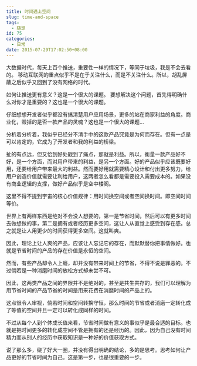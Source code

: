 ```yaml
---
title: 时间遇上空间
slug: time-and-space
tags:
  - 随想
id: 75
categories:
  - 日常
date: 2015-07-29T17:02:50+08:00
---
```


<!-- [![拥挤的推送](http://www.miaocode.tk/wp-content/uploads/2015/07/image-169x300.jpg)](http://www.miaocode.tk/wp-content/uploads/2015/07/image.jpg) -->

大数据时代，每天上百个推送，重要性一样的情况下，等同于垃圾，我是不会去看的。
移动互联网的重点似乎不是在于关注什么，而是不关注什么。所以，胡乱屏蔽之后似乎又回到了没有网络的时代。
<!--more-->
如何让推送更有意义？这是一个很大的课题。
要想解决这个问题，首先得明确什么对你才是重要的？这也是一个很大的课题。

仔细想想开发者似乎都没有搞清楚用户应用场景，更多的站在商家利益的角度。商业化，毁掉的是否一款产品的灵魂？这也是一个很大的课题…

分析着分析着，我似乎已经分不清手中的这款产品究竟是为何而存在。但有一点是可以肯定的，它成为了开发者和我的利益的桥梁。

扯的有点远，但又恰到好处戳到了痛点，那就是利益。所以，衡量一款产品好不好，是一个方面，而对用户带来的利益，是另一个方面。好的产品似乎应该既要好用，还要给用户带来最大的利益。然而要好用就需要精心设计和付出更多努力，给用户创造价值就需要让利给用户，这两者怎么看都是需要投入需要成本的。如果没有商业逻辑的支撑，做好产品似乎是空中楼阁。

这里不得不提到宇宙的核心价值规律：用时间换空间或者空间换时间。即空间时间等价。

世界上有两样东西是绝对不会没人想要的，第一是节省时间，然后可以有更多时间去做想做的事，第二是拥有或者经历更多空间，这让人从直觉上感受到存在感。总之就是让人用更少的时间获得更多空间。这就叫爽。

因此，理论上让人爽的产品，应该让人忘记它的存在，而默默替你把事情做好。也就是节省时间的产品的存在价值是永恒的空间。

然而，有些产品却令人上瘾，却并没有带来时间上的节省，不得不说是罪恶的。不过倘若是一种消磨时间的放松方式却未尝不可。

因此，这两类产品之间的界限并不是绝对的，甚至是共生共存的，我们可以理解为用节省时间的产品节省的时间是用来花费在消磨时间的产品上的。

这点很令人审视，倘若时间和空间转换守恒，那么时间的节省或者消磨一定转化成了等值的空间并且一定可以转化成同样的时间。

不过从每个人到个体成长值来看，节省时间做有意义的事似乎是最合适的目标。也就是把时间更多的转化成空间不管是拥有的还是经历的。因此，因为自己没有时间精力而从别人的经历中获取知识是一种好的价值获取方式。

说了那么多，绕了好大一圈，并没有得出明确的结论，多的是思考。思考如何让产品更好的节省时间为自己。这是第一步，也是很重要的一步。